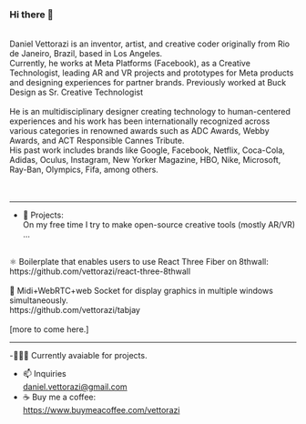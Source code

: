 ### Hi there 👋
<br/>
Daniel Vettorazi is an inventor, artist, and creative coder originally
from Rio de Janeiro, Brazil, based in Los Angeles.<br/>
Currently, he works at Meta Platforms (Facebook), as a Creative
Technologist, leading AR and VR projects and prototypes
for Meta products and designing experiences for partner brands. Previously worked at Buck Design as Sr. Creative Technologist <br/> <br/>
He is an multidisciplinary designer creating technology to
human-centered experiences and his work has been
internationally recognized across various categories in renowned
awards such as ADC Awards, Webby Awards, and ACT
Responsible Cannes Tribute. <br/>
His past work includes brands like Google, Facebook, Netflix,
Coca-Cola, Adidas, Oculus, Instagram, New Yorker Magazine,
HBO, Nike, Microsoft, Ray-Ban, Olympics, Fifa, among others.
 <br/><br/><br/>
 
---
- 🔭 Projects: <br/>
On my free time I try to make open-source creative tools (mostly AR/VR) ...
<br/>
⚛ Boilerplate that enables users to use React Three Fiber on 8thwall:<br/>
https://github.com/vettorazi/react-three-8thwall<br/>
<br/>
🎹 Midi+WebRTC+web Socket for display graphics in multiple windows simultaneously.<br/>
https://github.com/vettorazi/tabjay<br/>
<br/>
[more to come here.]
<br/>

---

-🧑🏻‍💻 Currently avaiable for projects.<br/>
- 📫 Inquiries<br/>
daniel.vettorazi@gmail.com<br/>
- ☕️ Buy me a coffee:<br/>
https://www.buymeacoffee.com/vettorazi<br/>


